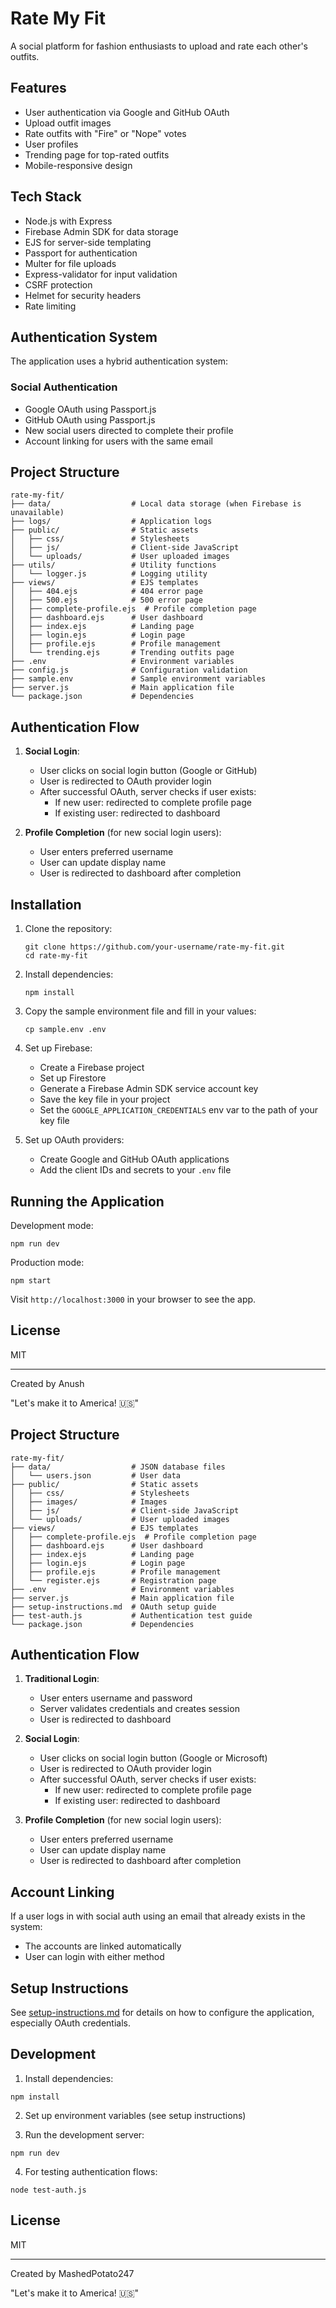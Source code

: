 # Rate My Fit

A social platform for fashion enthusiasts to upload and rate each other's outfits.

## Features

- User authentication via Google and GitHub OAuth
- Upload outfit images
- Rate outfits with "Fire" or "Nope" votes
- User profiles
- Trending page for top-rated outfits
- Mobile-responsive design

## Tech Stack

- Node.js with Express
- Firebase Admin SDK for data storage
- EJS for server-side templating
- Passport for authentication
- Multer for file uploads
- Express-validator for input validation
- CSRF protection
- Helmet for security headers
- Rate limiting

## Authentication System

The application uses a hybrid authentication system:

### Social Authentication
- Google OAuth using Passport.js
- GitHub OAuth using Passport.js
- New social users directed to complete their profile
- Account linking for users with the same email

## Project Structure

```
rate-my-fit/
├── data/                  # Local data storage (when Firebase is unavailable)
├── logs/                  # Application logs
├── public/                # Static assets
│   ├── css/               # Stylesheets
│   ├── js/                # Client-side JavaScript
│   └── uploads/           # User uploaded images
├── utils/                 # Utility functions
│   └── logger.js          # Logging utility
├── views/                 # EJS templates
│   ├── 404.ejs            # 404 error page
│   ├── 500.ejs            # 500 error page
│   ├── complete-profile.ejs  # Profile completion page
│   ├── dashboard.ejs      # User dashboard
│   ├── index.ejs          # Landing page
│   ├── login.ejs          # Login page
│   ├── profile.ejs        # Profile management
│   └── trending.ejs       # Trending outfits page
├── .env                   # Environment variables
├── config.js              # Configuration validation
├── sample.env             # Sample environment variables
├── server.js              # Main application file
└── package.json           # Dependencies
```

## Authentication Flow

1. **Social Login**:
   - User clicks on social login button (Google or GitHub)
   - User is redirected to OAuth provider login
   - After successful OAuth, server checks if user exists:
     - If new user: redirected to complete profile page
     - If existing user: redirected to dashboard

2. **Profile Completion** (for new social login users):
   - User enters preferred username
   - User can update display name
   - User is redirected to dashboard after completion

## Installation

1. Clone the repository:
   ```
   git clone https://github.com/your-username/rate-my-fit.git
   cd rate-my-fit
   ```

2. Install dependencies:
   ```
   npm install
   ```

3. Copy the sample environment file and fill in your values:
   ```
   cp sample.env .env
   ```

4. Set up Firebase:
   - Create a Firebase project
   - Set up Firestore
   - Generate a Firebase Admin SDK service account key
   - Save the key file in your project
   - Set the `GOOGLE_APPLICATION_CREDENTIALS` env var to the path of your key file

5. Set up OAuth providers:
   - Create Google and GitHub OAuth applications
   - Add the client IDs and secrets to your `.env` file

## Running the Application

Development mode:
```
npm run dev
```

Production mode:
```
npm start
```

Visit `http://localhost:3000` in your browser to see the app.

## License

MIT

---

Created by Anush

"Let's make it to America! 🇺🇸"

## Project Structure

```
rate-my-fit/
├── data/                  # JSON database files
│   └── users.json         # User data
├── public/                # Static assets
│   ├── css/               # Stylesheets
│   ├── images/            # Images
│   ├── js/                # Client-side JavaScript
│   └── uploads/           # User uploaded images
├── views/                 # EJS templates
│   ├── complete-profile.ejs  # Profile completion page
│   ├── dashboard.ejs      # User dashboard
│   ├── index.ejs          # Landing page
│   ├── login.ejs          # Login page
│   ├── profile.ejs        # Profile management
│   └── register.ejs       # Registration page
├── .env                   # Environment variables
├── server.js              # Main application file
├── setup-instructions.md  # OAuth setup guide
├── test-auth.js           # Authentication test guide
└── package.json           # Dependencies
```

## Authentication Flow

1. **Traditional Login**:
   - User enters username and password
   - Server validates credentials and creates session
   - User is redirected to dashboard

2. **Social Login**:
   - User clicks on social login button (Google or Microsoft)
   - User is redirected to OAuth provider login
   - After successful OAuth, server checks if user exists:
     - If new user: redirected to complete profile page
     - If existing user: redirected to dashboard

3. **Profile Completion** (for new social login users):
   - User enters preferred username
   - User can update display name
   - User is redirected to dashboard after completion

## Account Linking

If a user logs in with social auth using an email that already exists in the system:
- The accounts are linked automatically
- User can login with either method

## Setup Instructions

See [setup-instructions.md](setup-instructions.md) for details on how to configure the application, especially OAuth credentials.

## Development

1. Install dependencies:
```
npm install
```

2. Set up environment variables (see setup instructions)

3. Run the development server:
```
npm run dev
```

4. For testing authentication flows:
```
node test-auth.js
```

## License

MIT

---

Created by MashedPotato247

"Let's make it to America! 🇺🇸"
